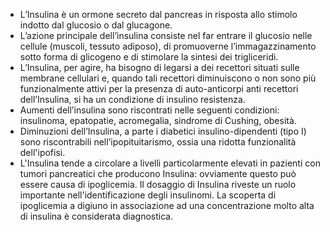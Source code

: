 - L’Insulina è un ormone secreto dal pancreas in risposta allo stimolo indotto dal glucosio o dal glucagone.
- L’azione principale dell’insulina consiste nel far entrare il glucosio nelle cellule (muscoli, tessuto adiposo), di promuoverne l’immagazzinamento
  sotto forma di glicogeno e di stimolare la sintesi dei trigliceridi.
- L’Insulina, per agire, ha bisogno di legarsi a dei recettori situati sulle membrane cellulari e, quando tali recettori diminuiscono o non sono più
  funzionalmente attivi per la presenza di auto-anticorpi anti recettori dell’Insulina, si ha un condizione di insulino resistenza.
- Aumenti dell’insulina sono riscontrati nelle seguenti condizioni: insulinoma, epatopatie, acromegalia, sindrome di Cushing, obesità.
- Diminuzioni dell’Insulina, a parte i diabetici insulino-dipendenti (tipo I) sono riscontrabili nell’ipopituitarismo, ossia una ridotta funzionalità
  dell'ipofisi.
- L'Insulina tende a circolare a livelli particolarmente elevati in pazienti con tumori pancreatici che producono Insulina: ovviamente questo può
  essere causa di ipoglicemia. Il dosaggio di Insulina riveste un ruolo importante nell'identificazione degli insulinomi. La scoperta di ipoglicemia a
  digiuno in associazione ad una concentrazione molto alta di insulina è considerata diagnostica.
